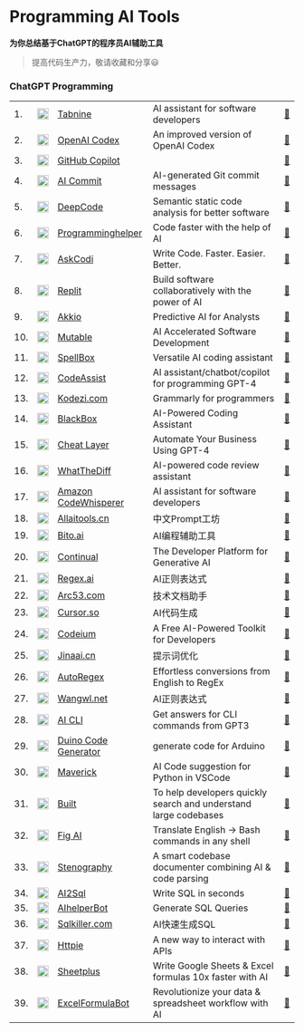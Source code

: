 # Programming AI Tools


**为你总结基于ChatGPT的程序员AI辅助工具**

> 提高代码生产力，敬请收藏和分享😃



### ChatGPT Programming



<table>

  <tr>
    <td>1.</td>
    <td><img src="https://st.ai55.cc/favicon/tabnine.com.png" alt="favicon" style="height: 20px !important;width: 20px !important;" ></td>
    <td><a href="https://www.tabnine.com/"> Tabnine </a> </td>
    <td>AI assistant for software developers</td>
    <td><a href="https://www.tabnine.com/">🔗 </a> </td> 
  </tr>

  
  <tr>
    <td>2.</td>
    <td><img src="https://st.ai55.cc/favicon/default-chatgpt-favicon.svg" alt="favicon" style="height: 20px !important;width: 20px !important;" ></td>
    <td><a href="https://openai.com/blog/openai-codex/"> OpenAI Codex </a> </td>
    <td>An improved version of OpenAI Codex</td>
    <td><a href="https://openai.com/blog/openai-codex/">🔗 </a> </td> 
  </tr>


  <tr>
    <td>3.</td>
    <td><img src="https://st.ai55.cc/favicon/github.svg" alt="favicon" style="height: 20px !important;width: 20px !important;" ></td>
    <td><a href="https://github.com/features/copilot"> GitHub Copilot </a> </td>
    <td></td>
    <td><a href="https://github.com/features/copilot">🔗 </a> </td> 
  </tr>
 
  <tr>
    <td>4.</td>
    <td><img src="https://st.ai55.cc/favicon/default-chatgpt-favicon.svg" alt="favicon" style="height: 20px !important;width: 20px !important;" ></td>
    <td><a href="https://github.com/abi/autocommit"> AI Commit </a> </td>
    <td>AI-generated Git commit messages</td>
    <td><a href="https://github.com/abi/autocommit">🔗 </a> </td> 
  </tr>
 
  <tr>
    <td>5.</td>
    <td><img src="https://st.ai55.cc/favicon/default-chatgpt-favicon.svg" alt="favicon" style="height: 20px !important;width: 20px !important;" ></td>
    <td><a href="https://www.deepcode.ai/"> DeepCode </a> </td>
    <td>Semantic static code analysis for better software</td>
    <td><a href="https://www.deepcode.ai/">🔗 </a> </td> 
  </tr>
 
          
  <tr>
    <td>6.</td>
    <td><img src="https://www.svgrepo.com/show/68023/logo.svg" alt="favicon" style="height: 20px !important;width: 20px !important;" ></td>
    <td><a href="https://www.programming-helper.com/">Programminghelper</a> </td>
    <td>Code faster with the help of AI</td>
    <td><a href="https://www.programming-helper.com/">🔗 </a> </td> 
  </tr>
      
  <tr>
    <td>7.</td>
    <td><img src="https://uploads-ssl.webflow.com/62e02bbcf01e1e627ee70e7f/62e02bbcf01e1ec533e70ffb_askcodi_text.svg" alt="favicon" style="height: 20px !important;width: 20px !important;" ></td>
    <td><a href="https://www.askcodi.com/">AskCodi</a> </td>
    <td>Write Code. Faster. Easier. Better.</td>
    <td><a href="https://www.askcodi.com/">🔗 </a> </td> 
  </tr> 
  
  <tr>
    <td>8.</td>
    <td><img src="https://st.ai55.cc/favicon/default-chatgpt-favicon.svg" alt="favicon" style="height: 20px !important;width: 20px !important;" ></td>
    <td><a href="https://replit.com/site/ghostwriter"> Replit </a> </td>
    <td>Build software collaboratively with the power of AI</td>
    <td><a href="https://replit.com/site/ghostwriter">🔗 </a> </td> 
  </tr>

  <tr>
    <td>9.</td>
    <td><img src="https://st.ai55.cc/favicon/default-chatgpt-favicon.svg" alt="favicon" style="height: 20px !important;width: 20px !important;" ></td>
    <td><a href="https://www.akkio.com/"> Akkio </a> </td>
    <td>Predictive AI for Analysts</td>
    <td><a href="https://www.akkio.com/">🔗 </a> </td> 
  </tr>
 
  <tr>
    <td>10.</td>
    <td><img src="https://st.ai55.cc/favicon/default-chatgpt-favicon.svg" alt="favicon" style="height: 20px !important;width: 20px !important;" ></td>
    <td><a href="https://mutable.ai/"> Mutable </a> </td>
    <td>AI Accelerated Software Development</td>
    <td><a href="https://mutable.ai/">🔗 </a> </td> 
  </tr>
     
  <tr>
    <td>11.</td>
    <td><img src="https://spellbox.app/media/images/web1.png" alt="favicon" style="height: 20px !important;width: 20px !important;" ></td>
    <td><a href="https://spellbox.app/">SpellBox</a> </td>
    <td>Versatile AI coding assistant</td>
    <td><a href="https://spellbox.app/">🔗 </a> </td> 
  </tr>
      
  <tr>
    <td>12.</td>
    <td><img src="https://plugins.jetbrains.com/files/20085/334822/icon/pluginIcon.svg" alt="favicon" style="height: 20px !important;width: 20px !important;" ></td>
    <td><a href="https://spellbox.app/">CodeAssist</a> </td>
    <td>AI assistant/chatbot/copilot for programming GPT-4</td>
    <td><a href="https://spellbox.app/">🔗 </a> </td> 
  </tr>

  <tr>
    <td>13.</td>
    <td><img src="https://favicon.zhusl.com/ico?url=kodezi.com" alt="favicon" style="height: 20px !important;width: 20px !important;" ></td>
    <td><a href="https://kodezi.com/"> Kodezi.com </a> </td>
    <td>Grammarly for programmers</td> 
    <td><a href="https://kodezi.com/">🔗 </a> </td> 
  </tr>
  
  <tr>
    <td>14.</td>
    <td><img src="https://www.useblackbox.io/style/images/Group-4.png" alt="favicon" style="height: 20px !important;width: 20px !important;" ></td>
    <td><a href="https://www.useblackbox.io/">BlackBox</a> </td>
    <td>AI-Powered Coding Assistant</td>
    <td><a href="https://www.useblackbox.io/">🔗 </a> </td> 
  </tr>
      
  <tr>
    <td>15.</td>
    <td><img src="https://cheatlayer.com/v5/img/mainlogo.svg" alt="favicon" style="height: 20px !important;width: 20px !important;" ></td>
    <td><a href="https://cheatlayer.com/">Cheat Layer</a> </td>
    <td>Automate Your Business Using GPT-4</td>
    <td><a href="https://cheatlayer.com/">🔗 </a> </td> 
  </tr>
          
  <tr>
    <td>16.</td>
    <td><img src="https://st.ai55.cc/favicon/default-chatgpt-favicon.svg" alt="favicon" style="height: 20px !important;width: 20px !important;" ></td>
    <td><a href="https://whatthediff.ai/">WhatTheDiff</a> </td>
    <td>AI-powered code review assistant</td>
    <td><a href="https://whatthediff.ai/">🔗 </a> </td> 
  </tr>
     
  <tr>
    <td>17.</td>
    <td><img src="https://favicon.zhusl.com/ico?url=aws.amazon.com" alt="favicon" style="height: 20px !important;width: 20px !important;" ></td>
    <td><a href="https://aws.amazon.com/cn/codewhisperer/"> Amazon CodeWhisperer </a> </td>
    <td>AI assistant for software developers</td>
    <td><a href="https://aws.amazon.com/cn/codewhisperer/">🔗 </a> </td> 
  </tr>
   
  <tr>
    <td>18.</td>
    <td><img src="https://st.ai55.cc/favicon/allaitools.cn.png" alt="favicon" style="height: 20px !important;width: 20px !important;" ></td>
    <td><a href="https://bbs.allaitools.cn/"> Allaitools.cn </a> </td>
    <td>中文Prompt工坊</td> 
    <td><a href="https://bbs.allaitools.cn/">🔗 </a> </td> 
  </tr>
  
  <tr>
    <td>19.</td>
    <td><img src="https://st.ai55.cc/favicon/bito.ai.png" alt="favicon" style="height: 20px !important;width: 20px !important;" ></td>
    <td><a href="https://bito.ai/"> Bito.ai </a> </td>
    <td>AI编程辅助工具</td> 
    <td><a href="https://bito.ai/">🔗 </a> </td> 
  </tr>
          
  <tr>
    <td>20.</td>
    <td><img src="https://st.ai55.cc/favicon/default-chatgpt-favicon.svg" alt="favicon" style="height: 20px !important;width: 20px !important;" ></td>
    <td><a href="https://continual.ai/">Continual</a> </td>
    <td>The Developer Platform for Generative AI</td>
    <td><a href="https://continual.ai/">🔗 </a> </td> 
  </tr>
    
  <tr>
    <td>21.</td>
    <td><img src="https://st.ai55.cc/favicon/regex.ai.ico" alt="favicon" style="height: 20px !important;width: 20px !important;" ></td>
    <td><a href="https://regex.ai/"> Regex.ai </a> </td>
    <td>AI正则表达式</td> 
    <td><a href="https://regex.ai/">🔗 </a> </td> 
  </tr>
  
  <tr>
    <td>22.</td>
    <td><img src="https://st.ai55.cc/favicon/arc53.com.ico" alt="favicon" style="height: 20px !important;width: 20px !important;" ></td>
    <td><a href="https://docsgpt.arc53.com/"> Arc53.com </a> </td>
    <td>技术文档助手</td> 
    <td><a href="https://docsgpt.arc53.com/">🔗 </a> </td> 
  </tr>

  <tr>
    <td>23.</td>
    <td><img src="https://st.ai55.cc/favicon/cursor.so.ico" alt="favicon" style="height: 20px !important;width: 20px !important;" ></td>
    <td><a href="https://www.cursor.so/"> Cursor.so </a> </td>
    <td>AI代码生成</td> 
    <td><a href="https://www.cursor.so/">🔗 </a> </td> 
  </tr>

  <tr>
    <td>24.</td>
    <td><img src="https://favicon.zhusl.com/ico?url=codeium.com" alt="favicon" style="height: 20px !important;width: 20px !important;" ></td>
    <td><a href="https://codeium.com/"> Codeium </a> </td>
    <td>A Free AI-Powered Toolkit for Developers</td> 
    <td><a href="https://codeium.com/">🔗 </a> </td> 
  </tr>
  
  <tr>
    <td>25.</td>
    <td><img src="https://st.ai55.cc/favicon/promptperfect.jinaai.cn.png" alt="favicon" style="height: 20px !important;width: 20px !important;" ></td>
    <td><a href="https://promptperfect.jinaai.cn/"> Jinaai.cn </a> </td>
    <td>提示词优化</td> 
    <td><a href="https://promptperfect.jinaai.cn/">🔗 </a> </td> 
  </tr>
  
  <tr>
    <td>26.</td>
    <td><img src="https://st.ai55.cc/favicon/default-chatgpt-favicon.svg" style="height: 20px !important;width: 20px !important;" ></td>
    <td><a href="https://www.autoregex.xyz/?ref=futurepedia"> AutoRegex </a> </td>
    <td>Effortless conversions from English to RegEx</td> 
    <td><a href="https://www.autoregex.xyz/?ref=futurepedia">🔗 </a> </td> 
  </tr>
  
  <tr>
    <td>27.</td>
    <td><img src="https://wangwl.net/favicon.ico" alt="favicon" style="height: 20px !important;width: 20px !important;" ></td>
    <td><a href="https://wangwl.net/static/projects/visualRegex#"> Wangwl.net </a> </td>
    <td> AI正则表达式</td> 
    <td><a href="https://wangwl.net/static/projects/visualRegex#">🔗 </a> </td> 
  </tr>

  <tr>
    <td>28.</td>
    <td><img src="https://st.ai55.cc/favicon/default-chatgpt-favicon.svg" alt="favicon" style="height: 20px !important;width: 20px !important;" ></td>
    <td><a href="https://github.com/abhagsain/ai-cli?ref=futurepedia"> AI CLI </a> </td>
    <td>Get answers for CLI commands from GPT3</td>
    <td><a href="https://github.com/abhagsain/ai-cli?ref=futurepedia">🔗 </a> </td> 
  </tr>
  
  <tr>
    <td>29.</td>
    <td><img src="https://st.ai55.cc/favicon/default-chatgpt-favicon.svg" alt="favicon" style="height: 20px !important;width: 20px !important;" ></td>
    <td><a href="https://www.duinocodegenerator.com/">Duino Code Generator</a> </td>
    <td>generate code for Arduino</td>
    <td><a href="https://www.duinocodegenerator.com/">🔗 </a> </td> 
  </tr>
    
  <tr>
    <td>30.</td>
    <td><img src="https://yurtsai.gallerycdn.vsassets.io/extensions/yurtsai/maverick/0.1.3/1667596293661/Microsoft.VisualStudio.Services.Icons.Default" alt="favicon" style="height: 20px !important;width: 20px !important;" ></td>
    <td><a href="https://marketplace.visualstudio.com/items?itemName=YurtsAI.maverick&ref=futurepedia">Maverick</a> </td>
    <td>AI Code suggestion for Python in VSCode</td>
    <td><a href="https://marketplace.visualstudio.com/items?itemName=YurtsAI.maverick&ref=futurepedia">🔗 </a> </td> 
  </tr>
    
  <tr>
    <td>31.</td>
    <td><img src="https://images.squarespace-cdn.com/content/v1/63dac39a0ea2353d0e132a36/1677698092028-6YTED0OSNHL7QO6GJHWH/ChatGPT-Emblem.png?format=1000w" alt="favicon" style="height: 20px !important;width: 20px !important;" ></td>
    <td><a href="https://www.buildt.ai/">Built</a> </td>
    <td>To help developers quickly search and understand large codebases</td>
    <td><a href="https://www.buildt.ai/">🔗 </a> </td> 
  </tr>


  <tr>
    <td>32.</td>
    <td><img src="https://st.ai55.cc/favicon/default-chatgpt-favicon.svg" alt="favicon" style="height: 20px !important;width: 20px !important;" ></td>
    <td><a href="https://fig.io/user-manual/ai?ref=futurepedia">Fig AI</a> </td>
    <td>Translate English → Bash commands in any shell</td>
    <td><a href="https://fig.io/user-manual/ai?ref=futurepedia">🔗 </a> </td> 
  </tr>

  <tr>
    <td>33.</td>
    <td><img src="https://ph-files.imgix.net/c7fccb5a-692d-452c-9806-0e57f43bcc8a.png?auto=compress&codec=mozjpeg&cs=strip&auto=format&w=72&h=72&fit=crop&bg=0fff&dpr=1" alt="favicon" style="height: 20px !important;width: 20px !important;" ></td>
    <td><a href="https://stenography.dev/?ref=futurepedia">Stenography</a> </td>
    <td>A smart codebase documenter combining AI & code parsing</td>
    <td><a href="https://stenography.dev/?ref=futurepedia">🔗 </a> </td> 
  </tr>

  <tr>
    <td>34.</td>
    <td><img src="https://softr-prod.imgix.net/applications/143def2e-1eb3-4b2c-9866-2f9a7952aa82/assets/96cdd844-6d44-4031-b104-c27e48eac834.png" alt="favicon" style="height: 20px !important;width: 20px !important;" ></td>
    <td><a href="https://www.ai2sql.io/"> AI2Sql </a> </td>
    <td>Write SQL in seconds</td>
    <td><a href="https://www.ai2sql.io/">🔗 </a> </td> 
  </tr>
  
  <tr>
    <td>35.</td>
    <td><img src="https://favicon.zhusl.com/ico?url=aihelperbot.com" alt="favicon" style="height: 20px !important;width: 20px !important;" ></td>
    <td><a href="https://aihelperbot.com/"> AIhelperBot </a> </td>
    <td>Generate SQL Queries</td> 
    <td><a href="https://aihelperbot.com/">🔗 </a> </td> 
  </tr>
  

  <tr>
    <td>36.</td>
    <td><img src="https://st.ai55.cc/favicon/sqlkiller.com.png" alt="favicon" style="height: 20px !important;width: 20px !important;" ></td>
    <td><a href="https://www.sqlkiller.com/"> Sqlkiller.com </a> </td>
    <td>AI快速生成SQL</td> 
    <td><a href="https://www.sqlkiller.com/">🔗 </a> </td> 
  </tr>

  <tr>
    <td>37.</td>
    <td><img src="https://st.ai55.cc/favicon/default-chatgpt-favicon.svg" alt="favicon" style="height: 20px !important;width: 20px !important;" ></td>
    <td><a href="https://httpie.io/blog/ai"> Httpie </a> </td>
    <td>A new way to interact with APIs</td>
    <td><a href="https://httpie.io/blog/ai">🔗 </a> </td> 
  </tr>
    
  <tr>
    <td>38.</td>
    <td><img src="https://st.ai55.cc/favicon/default-chatgpt-favicon.svg" alt="favicon" style="height: 20px !important;width: 20px !important;" ></td>
    <td><a href="https://sheetplus.ai/"> Sheetplus </a> </td>
    <td>Write Google Sheets & Excel formulas 10x faster with AI</td>
    <td><a href="https://sheetplus.ai/">🔗 </a> </td> 
  </tr>
  
  <tr>
    <td>39.</td>
    <td><img src="https://d1muf25xaso8hp.cloudfront.net/https%3A%2F%2Fe1b5c549a6dd5273e224cd87b24dd3fb.cdn.bubble.io%2Ff1683284087460x249315094751175300%2FFrame%252019173.png?w=384&h=498&auto=compress&dpr=1.25&fit=max" alt="favicon" style="height: 20px !important;width: 20px !important;" ></td>
    <td><a href="https://excelformulabot.com/"> ExcelFormulaBot </a> </td>
    <td>Revolutionize your data & spreadsheet workflow with AI</td>
    <td><a href="https://excelformulabot.com/">🔗 </a> </td> 
  </tr>
  
  
</table>
